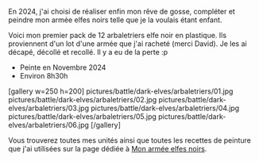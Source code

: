 En 2024, j'ai choisi de réaliser enfin mon rêve de gosse, compléter et peindre mon armée elfes noirs telle que je la voulais étant enfant.

Voici mon premier pack de 12 arbaletriers elfe noir en plastique. 
Ils proviennent d'un lot d'une armée que j'ai racheté (merci David). 
Je les ai décapé, décollé et recollé. Il y a eu de la perte :p

* Peinte en Novembre 2024
* Environ 8h30h

[gallery w=250 h=200]
pictures/battle/dark-elves/arbaletriers/01.jpg
pictures/battle/dark-elves/arbaletriers/02.jpg
pictures/battle/dark-elves/arbaletriers/03.jpg
pictures/battle/dark-elves/arbaletriers/04.jpg
pictures/battle/dark-elves/arbaletriers/05.jpg
pictures/battle/dark-elves/arbaletriers/06.jpg
[/gallery]

Vous trouverez toutes mes unités ainsi que toutes les recettes de peinture que j'ai utilisées
sur la page dédiée à [Mon armée elfes noirs](2024/armee-elfes-noirs.html).

